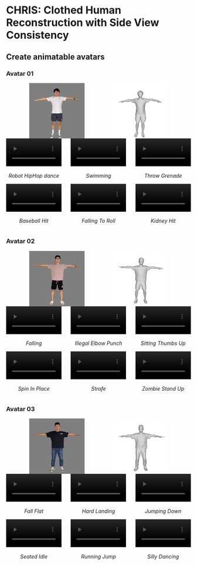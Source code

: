 # CHRIS: Clothed Human Reconstruction with Side View Consistency

## Create animatable avatars

### Avatar 01

<div style="display: flex; justify-content: center; align-items: center;">
    <img src="img/h1_cloth.png" alt="Left Image" style="width: 30%; height: 30%;">
    <div style="width: 15%;"></div> <!-- 用于中间间隔 15% 屏幕宽度 -->
    <img src="img/h1.png" alt="Right Image" style="width: 30%; height: 30%;">
</div>
<div style="display: flex; justify-content: space-between;">
    <div style="text-align: center; width: 30%;">
        <video width="100%" src="video/H1_Robot_HipHop_dance.mp4" autoplay muted loop>
            <!-- <source src="video/H1_Robot_HipHop_dance.mp4" type="video/mp4"> -->
            Your browser does not support the video tag.
        </video>
        <p style="text-align: center;"><em>Robot HipHop dance</em></p>
    </div>
    <div style="text-align: center; width: 30%;">
        <video width="100%" autoplay muted loop>
            <source src="video/H1_Swimming.mp4" type="video/mp4">
            Your browser does not support the video tag.
        </video>
        <p style="text-align: center;"><em>Swimming</em></p>
    </div>
    <div style="text-align: center; width: 30%;">
        <video width="100%" autoplay muted loop>
            <source src="video/H1_Throw_Grenade.mp4" type="video/mp4">
            Your browser does not support the video tag.
        </video>
        <p style="text-align: center;"><em>Throw Grenade</em></p>
    </div>
</div>
<div style="display: flex; justify-content: space-between;">
    <div style="text-align: center; width: 30%;">
        <video width="100%" autoplay muted loop>
            <source src="video/H1_Baseball_Hit.mp4" type="video/mp4">
            Your browser does not support the video tag.
        </video>
        <p style="text-align: center;"><em>Baseball Hit</em></p>
    </div>
    <div style="text-align: center; width: 30%;">
        <video width="100%" autoplay muted loop>
            <source src="video/H1_Falling_To_Roll.mp4" type="video/mp4">
            Your browser does not support the video tag.
        </video>
        <p style="text-align: center;"><em>Falling To Roll</em></p>
    </div>
    <div style="text-align: center; width: 30%;">
        <video width="100%" autoplay muted loop>
            <source src="video/H1_Kidney_Hit.mp4" type="video/mp4">
            Your browser does not support the video tag.
        </video>
        <p style="text-align: center;"><em>Kidney Hit</em></p>
    </div>
</div>

### Avatar 02
<div style="display: flex; justify-content: center; align-items: center;">
    <img src="img/h2_cloth.png" alt="Left Image" style="width: 30%; height: 30%;">
    <div style="width: 15%;"></div> <!-- 用于中间间隔 15% 屏幕宽度 -->
    <img src="img/h2.png" alt="Right Image" style="width: 30%; height: 30%;">
</div>
<div style="display: flex; justify-content: space-between;">
    <div style="text-align: center; width: 30%;">
        <video width="100%" autoplay muted loop>
            <source src="video/H2_Falling.mp4" type="video/mp4">
            Your browser does not support the video tag.
        </video>
        <p style="text-align: center;"><em>Falling</em></p>
    </div>
    <div style="text-align: center; width: 30%;">
        <video width="100%" autoplay muted loop>
            <source src="video/H2_Illegal_Elbow_Punch.mp4" type="video/mp4">
            Your browser does not support the video tag.
        </video>
        <p style="text-align: center;"><em>Illegal Elbow Punch</em></p>
    </div>
    <div style="text-align: center; width: 30%;">
        <video width="100%" autoplay muted loop>
            <source src="video/H2_Sitting_Thumbs_Up.mp4" type="video/mp4">
            Your browser does not support the video tag.
        </video>
        <p style="text-align: center;"><em>Sitting Thumbs Up</em></p>
    </div>
</div>
<div style="display: flex; justify-content: space-between;">
    <div style="text-align: center; width: 30%;">
        <video width="100%" autoplay muted loop>
            <source src="video/H2_Spin_In_Place.mp4" type="video/mp4">
            Your browser does not support the video tag.
        </video>
        <p style="text-align: center;"><em>Spin In Place</em></p>
    </div>
    <div style="text-align: center; width: 30%;">
        <video width="100%" autoplay muted loop>
            <source src="video/H2_Strafe.mp4" type="video/mp4">
            Your browser does not support the video tag.
        </video>
        <p style="text-align: center;"><em>Strafe</em></p>
    </div>
    <div style="text-align: center; width: 30%;">
        <video width="100%" autoplay muted loop>
            <source src="video/H2_Zombie_Stand_Up.mp4" type="video/mp4">
            Your browser does not support the video tag.
        </video>
        <p style="text-align: center;"><em>Zombie Stand Up</em></p>
    </div>
</div>

### Avatar 03

<div style="display: flex; justify-content: center; align-items: center;">
    <img src="img/h3_cloth.png" alt="Left Image" style="width: 30%; height: 30%;">
    <div style="width: 15%;"></div> <!-- 用于中间间隔 15% 屏幕宽度 -->
    <img src="img/h3.png" alt="Right Image" style="width: 30%; height: 30%;">
</div>
<div style="display: flex; justify-content: space-between;">
    <div style="text-align: center; width: 30%;">
        <video width="100%" autoplay muted loop>
            <source src="video/H3_Fall_Flat.mp4" type="video/mp4">
            Your browser does not support the video tag.
        </video>
        <p style="text-align: center;"><em>Fall Flat</em></p>
    </div>
    <div style="text-align: center; width: 30%;">
        <video width="100%" autoplay muted loop>
            <source src="video/H3_Hard_Landing.mp4" type="video/mp4">
            Your browser does not support the video tag.
        </video>
        <p style="text-align: center;"><em>Hard Landing</em></p>
    </div>
    <div style="text-align: center; width: 30%;">
        <video width="100%" autoplay muted loop>
            <source src="video/H3_Jumping_Down.mp4" type="video/mp4">
            Your browser does not support the video tag.
        </video>
        <p style="text-align: center;"><em>Jumping Down</em></p>
    </div>
</div>
<div style="display: flex; justify-content: space-between;">
    <div style="text-align: center; width: 30%;">
        <video width="100%" autoplay muted loop>
            <source src="video/H3_Seated_Idle.mp4" type="video/mp4">
            Your browser does not support the video tag.
        </video>
        <p style="text-align: center;"><em>Seated Idle</em></p>
    </div>
    <div style="text-align: center; width: 30%;">
        <video width="100%" autoplay muted loop>
            <source src="video/H3_Running_Jump.mp4" type="video/mp4">
            Your browser does not support the video tag.
        </video>
        <p style="text-align: center;"><em>Running Jump</em></p>
    </div>
    <div style="text-align: center; width: 30%;">
        <video width="100%" autoplay muted loop>
            <source src="video/H3_Silly_Dancing.mp4" type="video/mp4">
            Your browser does not support the video tag.
        </video>
        <p style="text-align: center;"><em>Silly Dancing</em></p>
    </div>
</div>
